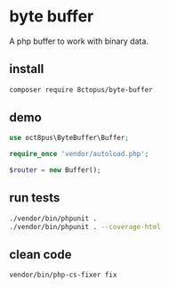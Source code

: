 # byte buffer

A php buffer to work with binary data.

## install

```sh
composer require 8ctopus/byte-buffer
```

## demo

```php
use oct8pus\ByteBuffer\Buffer;

require_once 'vendor/autoload.php';

$router = new Buffer();

```

## run tests

```sh
./vendor/bin/phpunit .
./vendor/bin/phpunit . --coverage-html
```

## clean code

```sh
vendor/bin/php-cs-fixer fix
```
